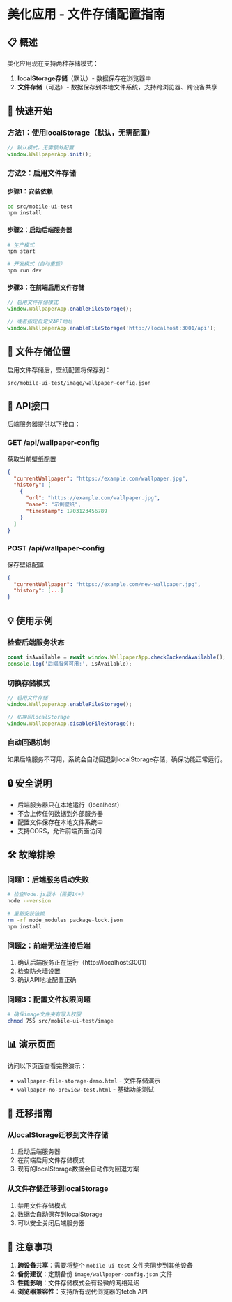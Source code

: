 # 美化应用 - 文件存储配置指南

## 📋 概述

美化应用现在支持两种存储模式：
1. **localStorage存储**（默认）- 数据保存在浏览器中
2. **文件存储**（可选）- 数据保存到本地文件系统，支持跨浏览器、跨设备共享

## 🚀 快速开始

### 方法1：使用localStorage（默认，无需配置）
```javascript
// 默认模式，无需额外配置
window.WallpaperApp.init();
```

### 方法2：启用文件存储

#### 步骤1：安装依赖
```bash
cd src/mobile-ui-test
npm install
```

#### 步骤2：启动后端服务器
```bash
# 生产模式
npm start

# 开发模式（自动重启）
npm run dev
```

#### 步骤3：在前端启用文件存储
```javascript
// 启用文件存储模式
window.WallpaperApp.enableFileStorage();

// 或者指定自定义API地址
window.WallpaperApp.enableFileStorage('http://localhost:3001/api');
```

## 📁 文件存储位置

启用文件存储后，壁纸配置将保存到：
```
src/mobile-ui-test/image/wallpaper-config.json
```

## 🔧 API接口

后端服务器提供以下接口：

### GET /api/wallpaper-config
获取当前壁纸配置
```json
{
  "currentWallpaper": "https://example.com/wallpaper.jpg",
  "history": [
    {
      "url": "https://example.com/wallpaper.jpg",
      "name": "示例壁纸",
      "timestamp": 1703123456789
    }
  ]
}
```

### POST /api/wallpaper-config
保存壁纸配置
```json
{
  "currentWallpaper": "https://example.com/new-wallpaper.jpg",
  "history": [...]
}
```

## 💡 使用示例

### 检查后端服务状态
```javascript
const isAvailable = await window.WallpaperApp.checkBackendAvailable();
console.log('后端服务可用:', isAvailable);
```

### 切换存储模式
```javascript
// 启用文件存储
window.WallpaperApp.enableFileStorage();

// 切换回localStorage
window.WallpaperApp.disableFileStorage();
```

### 自动回退机制
如果后端服务不可用，系统会自动回退到localStorage存储，确保功能正常运行。

## 🔒 安全说明

- 后端服务器只在本地运行（localhost）
- 不会上传任何数据到外部服务器
- 配置文件保存在本地文件系统中
- 支持CORS，允许前端页面访问

## 🛠️ 故障排除

### 问题1：后端服务启动失败
```bash
# 检查Node.js版本（需要14+）
node --version

# 重新安装依赖
rm -rf node_modules package-lock.json
npm install
```

### 问题2：前端无法连接后端
1. 确认后端服务正在运行（http://localhost:3001）
2. 检查防火墙设置
3. 确认API地址配置正确

### 问题3：配置文件权限问题
```bash
# 确保image文件夹有写入权限
chmod 755 src/mobile-ui-test/image
```

## 📊 演示页面

访问以下页面查看完整演示：
- `wallpaper-file-storage-demo.html` - 文件存储演示
- `wallpaper-no-preview-test.html` - 基础功能测试

## 🔄 迁移指南

### 从localStorage迁移到文件存储
1. 启动后端服务器
2. 在前端启用文件存储模式
3. 现有的localStorage数据会自动作为回退方案

### 从文件存储迁移到localStorage
1. 禁用文件存储模式
2. 数据会自动保存到localStorage
3. 可以安全关闭后端服务器

## 📝 注意事项

1. **跨设备共享**：需要将整个 `mobile-ui-test` 文件夹同步到其他设备
2. **备份建议**：定期备份 `image/wallpaper-config.json` 文件
3. **性能影响**：文件存储模式会有轻微的网络延迟
4. **浏览器兼容性**：支持所有现代浏览器的fetch API
